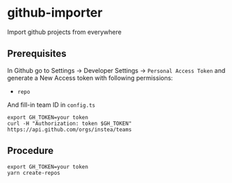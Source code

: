 # github-importer

Import github projects from everywhere

## Prerequisites

In Github go to Settings -> Developer Settings -> `Personal Access Token` and generate a New Access token with following permissions:

- `repo`

And fill-in team ID in `config.ts`

```
export GH_TOKEN=your token
curl -H "Authorization: token $GH_TOKEN" https://api.github.com/orgs/instea/teams
```

## Procedure

```
export GH_TOKEN=your token
yarn create-repos
```

